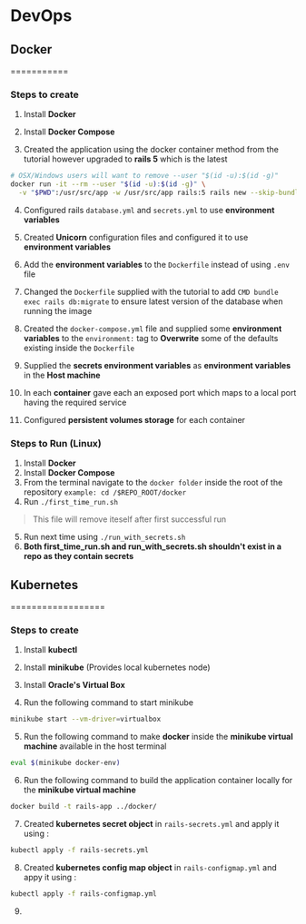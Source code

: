 # DevOps

## __**Docker**__
===========

### Steps to create

1. Install **Docker**

2. Install **Docker Compose**

3. Created the application using the docker container method from the tutorial however upgraded to **rails 5** which is the latest
```sh
# OSX/Windows users will want to remove --­­user "$(id -­u):$(id -­g)"
docker run -it --rm --user "$(id -u):$(id -g)" \
  -v "$PWD":/usr/src/app -w /usr/src/app rails:5 rails new --skip-bundle drkiq
```

4. Configured rails `database.yml` and `secrets.yml` to use **environment variables**

5. Created **Unicorn** configuration files and configured it to use **environment variables**

6. Add the **environment variables** to the `Dockerfile` instead of using `.env` file

7. Changed the `Dockerfile` supplied with the tutorial to add `CMD bundle exec rails db:migrate` to ensure latest version of the database when running the image

8. Created the `docker-compose.yml` file and supplied some **environment variables** to the `environment:` tag to **Overwrite** some of the defaults existing inside the `Dockerfile`

9. Supplied the **secrets environment variables** as **environment variables** in the **Host machine**

10. In each **container** gave each an exposed port which maps to a local port having the required service

11. Configured **persistent volumes storage** for each container

### Steps to Run (Linux)

1. Install **Docker**
2. Install **Docker Compose**
3. From the terminal navigate to the `docker folder` inside the root of the repository `example: cd /$REPO_ROOT/docker`
4. Run `./first_time_run.sh`
>This file will remove iteself after first successful run
5. Run next time using `./run_with_secrets.sh`
6. **Both first_time_run.sh and run_with_secrets.sh shouldn't exist in a repo as they contain secrets**


## __**Kubernetes**__
==================

### Steps to create

1. Install **kubectl**

2. Install **minikube** (Provides local kubernetes node)

3. Install **Oracle's Virtual Box**

4. Run the following command to start minikube
```sh
minikube start --vm-driver=virtualbox
```
5. Run the following command to make **docker** inside the **minikube virtual machine** available in the host terminal
```sh
eval $(minikube docker-env)
```

6. Run the following command to build the application container locally for the **minikube virtual machine**
```sh
docker build -t rails-app ../docker/
```

7. Created **kubernetes secret object** in `rails-secrets.yml` and apply it using :
```sh
kubectl apply -f rails-secrets.yml
```

8. Created **kubernetes config map object** in `rails-configmap.yml` and appy it using :
```sh
kubectl apply -f rails-configmap.yml
```

9. 
